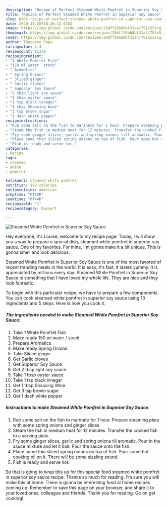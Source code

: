 ```yaml
---
description: "Recipe of Perfect Steamed White Pomfret in Superior Soy Sauce"
title: "Recipe of Perfect Steamed White Pomfret in Superior Soy Sauce"
slug: 6302-recipe-of-perfect-steamed-white-pomfret-in-superior-soy-sauce
date: 2020-11-28T18:36:12.928Z
image: https://img-global.cpcdn.com/recipes/20dff20b68bf31a4/751x532cq70/steamed-white-pomfret-in-superior-soy-sauce-recipe-main-photo.jpg
thumbnail: https://img-global.cpcdn.com/recipes/20dff20b68bf31a4/751x532cq70/steamed-white-pomfret-in-superior-soy-sauce-recipe-main-photo.jpg
cover: https://img-global.cpcdn.com/recipes/20dff20b68bf31a4/751x532cq70/steamed-white-pomfret-in-superior-soy-sauce-recipe-main-photo.jpg
author: Theodore Pope
ratingvalue: 4.4
reviewcount: 21179
recipeingredient:
- "1 White Pomfret Fish"
- "150 ml water  stock"
- " Aromatics"
- " Spring Onions"
- " Sliced ginger"
- " Garlic cloves"
- " Superior Soy Sauce"
- "2 tbsp light soy sauce"
- "1 tbsp oyster sauce"
- "1 tsp black vinegar"
- "1 tbsp Shaoxing Wine"
- "3 tsp brown sugar"
- "1 dash white pepper"
recipeinstructions:
- "Rub some salt on the fish to marinate for 1 hour. Prepare steaming plate with some spring onions and ginger slices."
- "Steam the fish in medium heat for 12 minutes. Transfer the cooked fish to a serving plate."
- "Fry some ginger slices, garlic and spring onions till aromatic. Pour in the sauce mixture and let it boil. Pour the sauce onto the fish."
- "Place some thin sliced spring onions on top of fish. Pour some hot cooking oil on it. There will be some sizzling sound."
- "Fish is ready and serve hot."
categories:
- Recipe
tags:
- steamed
- white
- pomfret

katakunci: steamed white pomfret 
nutrition: 198 calories
recipecuisine: American
preptime: "PT15M"
cooktime: "PT44M"
recipeyield: "1"
recipecategory: Dessert

---
```



![Steamed White Pomfret in Superior Soy Sauce](https://img-global.cpcdn.com/recipes/20dff20b68bf31a4/751x532cq70/steamed-white-pomfret-in-superior-soy-sauce-recipe-main-photo.jpg)

Hey everyone, it's Louise, welcome to my recipe page. Today, I will show you a way to prepare a special dish, steamed white pomfret in superior soy sauce. One of my favorites. For mine, I'm gonna make it a bit unique. This is gonna smell and look delicious.

Steamed White Pomfret in Superior Soy Sauce is one of the most favored of recent trending meals in the world. It is easy, it's fast, it tastes yummy. It is appreciated by millions every day. Steamed White Pomfret in Superior Soy Sauce is something that I have loved my whole life. They are nice and they look fantastic.




To begin with this particular recipe, we have to prepare a few components. You can cook steamed white pomfret in superior soy sauce using 13 ingredients and 5 steps. Here is how you cook it.

<!--inarticleads1-->

##### The ingredients needed to make Steamed White Pomfret in Superior Soy Sauce:

1. Take 1 White Pomfret Fish
1. Make ready 150 ml water / stock
1. Prepare  Aromatics
1. Make ready  Spring Onions
1. Take  Sliced ginger
1. Get  Garlic cloves
1. Get  Superior Soy Sauce
1. Get 2 tbsp light soy sauce
1. Take 1 tbsp oyster sauce
1. Take 1 tsp black vinegar
1. Get 1 tbsp Shaoxing Wine
1. Get 3 tsp brown sugar
1. Get 1 dash white pepper




<!--inarticleads2-->

##### Instructions to make Steamed White Pomfret in Superior Soy Sauce:

1. Rub some salt on the fish to marinate for 1 hour. Prepare steaming plate with some spring onions and ginger slices.
1. Steam the fish in medium heat for 12 minutes. Transfer the cooked fish to a serving plate.
1. Fry some ginger slices, garlic and spring onions till aromatic. Pour in the sauce mixture and let it boil. Pour the sauce onto the fish.
1. Place some thin sliced spring onions on top of fish. Pour some hot cooking oil on it. There will be some sizzling sound.
1. Fish is ready and serve hot.




So that is going to wrap this up for this special food steamed white pomfret in superior soy sauce recipe. Thanks so much for reading. I'm sure you will make this at home. There is gonna be interesting food at home recipes coming up. Remember to save this page on your browser, and share it to your loved ones, colleague and friends. Thank you for reading. Go on get cooking!
